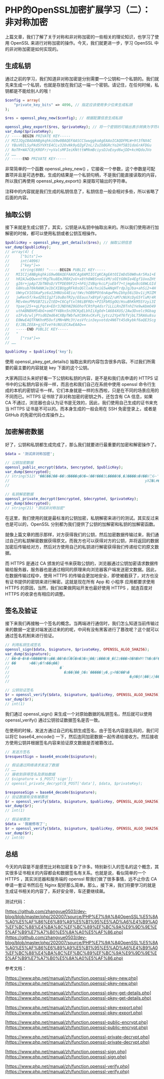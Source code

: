 # PHP的OpenSSL加密扩展学习（二）：非对称加密

上篇文章，我们了解了关于对称和非对称加密的一些相关的理论知识，也学习了使用 OpenSSL 来进行对称加密的操作。今天，我们就更进一步，学习 OpenSSL 中的非对称加密是如何实现的。

## 生成私钥

通过之前的学习，我们知道非对称加密是分别需要一个公钥和一个私钥的。我们就先来生成一个私钥，也就是存放在我们这一端一个密钥。请记住，在任何时候，私钥都是不能给别人的哦！

```php
$config = array(
    "private_key_bits" => 4096, // 指定应该使用多少位来生成私钥
);

$res = openssl_pkey_new($config); // 根据配置信息生成私钥

openssl_pkey_export($res, $privateKey); // 将一个密钥的可输出表示转换为字符串
var_dump($privateKey); 
// -----BEGIN PRIVATE KEY-----
// MIIJQgIBADANBgkqhkiG9w0BAQEFAASCCSwwggkoAgEAAoICAQDFMLW+9t3fNX4C
// YBuV0ILSyPAdSYVXtE4CLv32OvNk9yQZgF2nL/ZuIbBGRcYo2Hf5B31doGrAFDGu
// NoTR+WA7CBjKROFr/+yValsMFIeiKNtttWMkmBciysDJoEoyd6wjDD+kcHQdoJVo
// ……
// -----END PRIVATE KEY-----
```

非常简单的一个函数 openssl_pkey_new() ，它接收一个参数，这个参数是可配置项并且是可选参数。生成的结果是一个私钥句柄，不是我们能直接读取的内容，所以我们再使用 openssl_pkey_export() 来提取可输出的字符串。

注释中的内容就是我们生成的私钥信息了，私钥信息一般会相对多些，所以省略了后面的内容。

## 抽取公钥

接下来就是生成公钥了，其实，公钥是从私钥中抽取出来的。所以我们使用进行加解密的时候，都可以使用私钥或者公钥互相操作。

```php
$publicKey = openssl_pkey_get_details($res); // 抽取公钥信息
var_dump($publicKey);
// array(4) {
//     ["bits"]=>
//     int(4096)
//     ["key"]=>
//     string(800) "-----BEGIN PUBLIC KEY-----
//   MIICIjANBgkqhkiG9w0BAQEFAAOCAg8AMIICCgKCAgEAtOIImDdS0W0vAr5Ra1+E
//   hR2AJwQQwxntYKgTku8EmJRBX2vU+x8th8W8SnoGiVM/sOItG0HIe4Egf1UxoZHt
//   gI6r+jpAp7JbTN0sD/VTPDE09F21+hFGjIVBqrkcLPjuEbf7+tjmgAx8cG8WLGId
//   G8Hsub70kRANKJe1bCXIBUggRFk0sQGllxA/hxiG5wANqHTrdpJgJba+ahSi2+4H
//   UWnyCV1O3AaPyz6a12HNUsG4Eio/tWv/hOB9POt6nAqwPHuIbhp56i5bv1ijMJZM
//   jwRen5f/kwdZ01Ig2fi0uBoTR2y/EEaus7xBYpF/gGzZ/uM7cNUXcDyG5YluM/4R
//   MEv4msPMVGB72izItED+C6Cqftxl98iBFRDc+PISFbRSgOU/HsuBhKkM5SYzyi3I
//   Ypaej25++qLPqcA+EDr3JNDhNZ0GOhofCRtPq4dsr7iLLLRnZ0TnhIYe9wAbmO49
//   uthABNBkM54bG+omOfY4Bkn5n39CKpELbhIiXgOd+lA684XUS/2Aw3Dvelc9Gbag
//   oIFvb/wljPYsd0Zmd64CXBpTWbfwXC8K4vCKvFLjytcz2Yp4T6fVjbLT5RA6u8su
//   E0WwE4QTFNKhnM5OvfiMN+NMc3Y/esVfcin3eyvotdz4N6Tt45dkybkf6aQE3Scg
//   E/JBLIEEA+gjGTveY4cNUiECAwEAAQ==
//   -----END PUBLIC KEY-----
//   "
//     ["rsa"]=>
// ……

$publicKey = $publicKey['key'];
```

使用 openssl_pkey_get_details() 抽取出来的内容包含很多内容。不过我们所需要的最主要的内容就是 key 下面的这个公钥。

大家再回过头来好好看一下公钥和私钥的内容，是不是和我们去申请的 HTTPS 证书中的公私钥内容长得一样，而且也和我们自己在系统中使用 openssl 命令行生成的本机的密钥证书一样。它们本身就是一样的东西啦，只是在不同的场景应用的不同而已。HTTPS 证书除了非对称加密的密钥之外，还包含有 CA 信息，如果 CA 不通过，浏览器也会认为证书是无效的，因此，我们使用自己生成的证书来充当 HTTPS 证书是不可以的。而本身生成的一般会用在 SSH 免密登录上，或者是 GitHub 的免密代码仓库操作上。

## 加密解密数据

好了，公钥和私钥都生成完成了，那么我们就要进行最重要的加密和解密操作了。

```php
$data = '测试非对称加密';

// 公钥加密数据
openssl_public_encrypt($data, $encrypted, $publicKey);
var_dump($encrypted);
// string(512) "��E��2��~��\d����q�O�=(��Y���3L����0�,�J����s�V��V߬G~'�20���@��6�d�����#Z]�.��<Z��8G�����-ʝ�M�0](2��+$�*����\e�7ҕʴ��|SUw�#rFb�8"�s4K�B�Y�'�\S���~!<�"���!U��S(���S ��?e�֜r��/���c��L�YL�'ŖE*S��[�J�"�n��`(ʿoF$�|kC�*j_y�E�D�O����H5���6�t�TY����b5l^)�`�v�>�1��a��r�̹�D��������@�S�>�t|���匓�z~K�,���y��Gܬ��
//                                                              yXZ�L#��c `rj睅,nX���@{7�:�qy�ʲnv�o§�@�@,�n&���I�~ǧ�z6���oe!8,T�����;җ�6�J@A��f����S]��!����2�b��+Oګ��o�<�
//                                                                                                                                                                        ����-�+et��})�KG��$���,�Z|�"

// 私钥解密数据
openssl_private_decrypt($encrypted, $decrypted, $privateKey);
var_dump($decrypted);
// string(21) "测试非对称加密"
```

在这里，我们使用的就是最标准的公钥加密，私钥解密来进行的测试。其实反过来也是可以的，OpenSSL 分别都为我们提供了公钥的加解密和私钥的加解密函数。

就像上篇文章的图示那样，对方获得我们的公钥，然后加密数据传输过来，我们通过自己的私钥解密数据获得原文。而我方也可以获得对方的公钥，并将返回的数据加密后传输给对方，然后对方使用自己的私钥进行解密获得我们传递给它的原文数据。

而 HTTPS 是通过 CA 颁发的证书来获取公钥的，浏览器通过公钥加密请求数据传输给服务器，服务器也是通过相同的原理来向浏览器客户端发送密文数据。因此，在数据传输过程中，使用 HTTPS 的传输会更加地安全，即使被截获了，对方也没有证书提供的密钥来进行解密。这就是现在所有 App 和 小程序 应用都要求使用 HTTPS 的原因，当然，我们如果做网站开发也最好使用 HTTPS ，就连百度对 HTTPS 的收录也有相应的调整。

## 签名及验证

接下来我们再接触一个签名的概念。当两端进行通信时，我们怎么知道当前传输过来的数据一定是对端发送过来的的呢，中间有没有黑客进行了篡改呢？这个就可以通过签名机制来进行验证。

```php
// 利用私钥生成签名
openssl_sign($data, $signature, $privateKey, OPENSSL_ALGO_SHA256);
var_dump($signature);
// ��<�~�k�٭N����M�тq��;��h�dŬ�Ğ�m�3�nj��/i���U�_�E2z���>B�N�WM!TN�c�F�/��,5�|���%��c~O)"
// ��      >��)y�fn��q��}
//                       �`
//                         �z��{��_D�s`�����|y�,g>R�D��%�
//                                                       �gͯ0�@Λ|��|z}���bZI2,����~Q_���I�LW~���G&���f�|eq�s�D���L���bC'D��~8:�Z����\�9]C�Kd~F96�S� 0��y>�(T��S}��1�謃T
//                                                                                                                                                                    �!��!!�ǈ�<�ǺfM�o7�3��������� 8ZR<Vya4����V��Wט����L�QZbv��7?�v`}��?v ǿ�0`�OF��F��@�$b�PBI�o\�v���D���"

// 公钥验证签名
$r = openssl_verify($data, $signature, $publicKey, OPENSSL_ALGO_SHA256);
var_dump($r);
// int(1)
```

我们通过 openssl_sign() 来生成一个对原始数据的私钥签名，然后就可以使用 openssl_verify() 通过公钥验证数据签名是否一致。

在使用的时候，发送方通过自己的私钥生成签名，由于签名内容是乱码的，我们可以将它 base64_encode() 一下，然后连同加密数据一起传递给接收方。然后接收方使用公钥并根据签名内容来验证原文数据是否被篡改过。

```php
// 发送方签名
$resquestSign = base64_encode($signature);

// 假设通过网络请求发送了数据
// ……
// 接收到获得签名及原始数据
// $signature = $_POST['sign'];
// openssl_private_decrypt($_POST['data'], $data, $privateKey); 

$responseSign = base64_decode($signature);
// 验证数据有没有被篡改
$r = openssl_verify($data, $signature, $publicKey, OPENSSL_ALGO_SHA256);
var_dump($r);
// int(1)

// 假设被篡改
$data = '我被修改了';
$r = openssl_verify($data, $signature, $publicKey, OPENSSL_ALGO_SHA256);
var_dump($r);
// int(0)
```

## 总结

今天的内容是不是感觉比对称加密复杂了许多。特别新引入的签名的这个概念，其实很多证书相关的内容都会和数据签名有关系。也就是说，看似简单的一个 HTTPS ，其实浏览器和服务端的 openssl 帮我们做了很多事情，远不止你去 CA 申请一套证书然后在 Nginx 配好那么简单。那么，接下来，我们将要学习的就是生成证书相关的内容了，系好安全带，车还要继续飙。

测试代码：

[https://github.com/zhangyue0503/dev-blog/blob/master/php/202007/source/PHP%E7%9A%84OpenSSL%E5%8A%A0%E5%AF%86%E6%89%A9%E5%B1%95%E5%AD%A6%E4%B9%A0%EF%BC%88%E4%BA%8C%EF%BC%89%EF%BC%9A%E9%9D%9E%E5%AF%B9%E7%A7%B0%E5%8A%A0%E5%AF%86.php](https://github.com/zhangyue0503/dev-blog/blob/master/php/202007/source/PHP%E7%9A%84OpenSSL%E5%8A%A0%E5%AF%86%E6%89%A9%E5%B1%95%E5%AD%A6%E4%B9%A0%EF%BC%88%E4%BA%8C%EF%BC%89%EF%BC%9A%E9%9D%9E%E5%AF%B9%E7%A7%B0%E5%8A%A0%E5%AF%86.php)

参考文档：

[https://www.php.net/manual/zh/function.openssl-pkey-new.php](https://www.php.net/manual/zh/function.openssl-pkey-new.php)

[https://www.php.net/manual/zh/function.openssl-pkey-get-details.php](https://www.php.net/manual/zh/function.openssl-pkey-get-details.php)

[https://www.php.net/manual/zh/function.openssl-pkey-export.php](https://www.php.net/manual/zh/function.openssl-pkey-export.php)

[https://www.php.net/manual/zh/function.openssl-public-encrypt.php](https://www.php.net/manual/zh/function.openssl-public-encrypt.php)

[https://www.php.net/manual/zh/function.openssl-private-decrypt.php](https://www.php.net/manual/zh/function.openssl-private-decrypt.php)

[https://www.php.net/manual/zh/function.openssl-sign.php](https://www.php.net/manual/zh/function.openssl-sign.php)

[https://www.php.net/manual/zh/function.openssl-verify.php](https://www.php.net/manual/zh/function.openssl-verify.php)